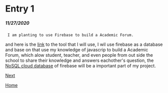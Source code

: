 # Entry 1
##### 11/27/2020

     I am planting to use Firebase to build a Academic Forum.
 
 and here is the [link](https://firebase.google.com/?gclid=Cj0KCQiAzZL-BRDnARIsAPCJs71X9_9yEi1ol77Ek2yZ19QhkMbzAUNiwvh9_TeCt6DkbkCnavHgLckaAv6cEALw_wcB) to the tool that I will use, I wil use firebase as a database and base on that use my knowledge of javascrip to build a Academic Forum, which alow student, teacher, and even people from out side the school to share their knowledge and answers eachother's question, the [NoSQL cloud database](https://firebase.google.com/docs/database) of firebase will be a important part of my project.



[Next](entry02.md)

[Home](../README.md)